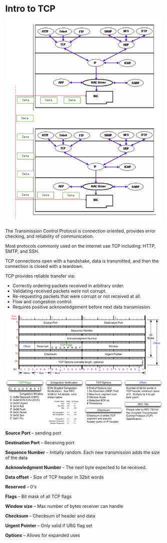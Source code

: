 # Intro to TCP

![TCP/IP Model](../.gitbook/assets/tcpip.PNG)

The Transmission Control Protocol is connection oriented, provides error checking, and reliability of communication.

Most protocols commonly used on the internet use TCP including: HTTP, SMTP, and SSH.

TCP connections open with a handshake, data is transmitted, and then the connection is closed with a teardown.

TCP provides reliable transfer via:

* Correctly ordering packets received in arbitrary order.
* Validating received packets were not corrupt.
* Re-requesting packets that were corrupt or not received at all.
* Flow and congestion control.
* Requires positive acknowledgement before next data transmission.

![TCP Header](../.gitbook/assets/mjb-tcp-header-800x564.png)

**Source Port** – sending port

**Destination Port** – Receiving port

**Sequence Number** – Initially random. Each new transmission adds the size of the data

**Acknowledgment Number** – The next byte expected to be received.

**Data offset** - Size of TCP header in 32bit words

**Reserved** – 0's

**Flags** – Bit mask of all TCP flags

**Window size** – Max number of bytes receiver can handle

**Checksum** – Checksum of header and data

**Urgent Pointer** – Only valid if URG flag set

**Options** – Allows for expanded uses

